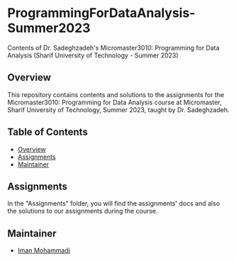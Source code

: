 # ProgrammingForDataAnalysis-Summer2023
Contents of Dr. Sadeghzadeh's Micromaster3010: Programming for Data Analysis (Sharif University of Technology - Summer 2023)

## Overview

This repository contains contents and solutions to the assignments for the Micromaster3010: Programming for Data Analysis course at Micromaster, Sharif University of Technology, Summer 2023, taught by Dr. Sadeghzadeh.

## Table of Contents

- [Overview](#overview)
- [Assignments](#assignments)
- [Maintainer](#maintainer)

## Assignments

In the "Assignments" folder, you will find the assignments' docs and also the solutions to our assignments during the course.

## Maintainer

- [Iman Mohammadi](https://github.com/Imanm02)